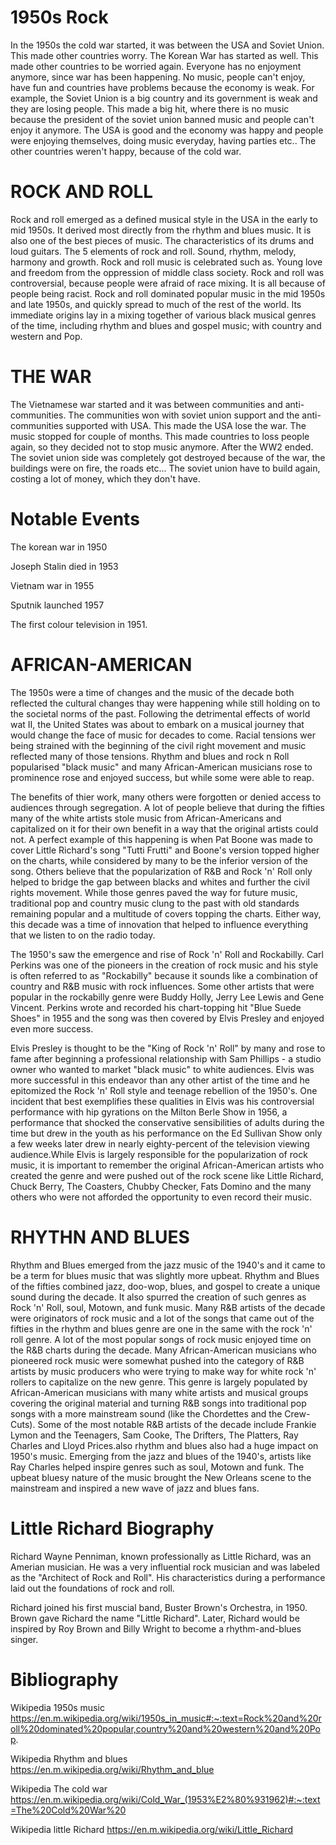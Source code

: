 # 1950s Rock            
In the 1950s the cold war started, it was between the USA and Soviet Union. This made other countries worry. The Korean War has started as well. This made other countries to be worried again. Everyone has no enjoyment anymore, since war has been happening. No music, people can't enjoy, have fun and countries have problems because the economy is weak. For example, the Soviet Union is a big country and its government is weak and they are losing people. This made a big hit, where there is no music because the president of the soviet union banned music and people can't enjoy it anymore. The USA is good and the economy was happy and people were enjoying themselves, doing music everyday, having parties etc.. The other countries weren't happy, because of the cold war.

# ROCK AND ROLL

Rock and roll emerged as a defined musical style in the USA in the early to mid 1950s. It derived most directly from the rhythm and blues music. It is also one of the best pieces of music. The characteristics of its drums and loud guitars. The 5 elements of rock and roll. Sound, rhythm, melody, harmony and growth. Rock and roll music is celebrated such as. Young love and freedom from the oppression of middle class society. Rock and roll was controversial, because people were afraid of race mixing. It is all because of people being racist. Rock and roll dominated popular music in the mid 1950s and late 1950s, and quickly spread to much of the rest of the world. Its immediate origins lay in a mixing together of various black musical genres of the time, including rhythm and blues and gospel music; with country and western and Pop.

# THE WAR

The Vietnamese war started and it was between communities and anti-communities. The communities won with soviet union support and the anti-communities supported with USA. This made the USA lose the war. The music stopped for couple of months. This made countries to loss people again, so they decided not to stop music anymore. After the WW2 ended. The soviet union side was completely got destroyed because of the war, the buildings were on fire, the roads etc... The soviet union have to build again, costing a lot of money, which they don't have. 

# Notable Events 

The korean war in 1950 

Joseph Stalin died in 1953 

Vietnam war in 1955 

Sputnik launched 1957 

The first colour television in 1951. 

# AFRICAN-AMERICAN 

The 1950s were a time of changes and the music of the decade both reflected the cultural changes thay were happening while still holding on to the societal norms of the past. Following the detrimental effects of world wat II, the United States was about to embark on a musical journey that would change the face of music for decades to come. Racial tensions wer being strained with the beginning of the civil right movement and music reflected many of those tensions. Rhythm and blues and rock n Roll popularised "black music" and many African-American musicians rose to prominence rose and enjoyed success, but while some were able to reap. 

The benefits of thier work, many others were forgotten or denied access to audiences through segregation. A lot of people believe that during the fifties many of the white artists stole music from African-Americans and capitalized on it for their own benefit in a way that the original artists could not. A perfect example of this happening is when Pat Boone was made to cover Little Richard's song "Tutti Frutti" and Boone's version topped higher on the charts, while considered by many to be the inferior version of the song. Others believe that the popularization of R&B and Rock 'n' Roll only helped to bridge the gap between blacks and whites and further the civil rights movement. While those genres paved the way for future music, traditional pop and country music clung to the past with old standards remaining popular and a multitude of covers topping the charts. Either way, this decade was a time of innovation that helped to influence everything that we listen to on the radio today.

The 1950's saw the emergence and rise of Rock 'n' Roll and Rockabilly. Carl Perkins was one of the pioneers in the creation of rock music and his style is often referred to as "Rockabilly" because it sounds like a combination of country and R&B music with rock influences. Some other artists that were popular in the rockabilly genre were Buddy Holly, Jerry Lee Lewis and Gene Vincent. Perkins wrote and recorded his chart-topping hit "Blue Suede Shoes" in 1955 and the song was then covered by Elvis Presley and enjoyed even more success. 

Elvis Presley is thought to be the "King of Rock 'n' Roll" by many and rose to fame after beginning a professional relationship with Sam Phillips - a studio owner who wanted to market "black music" to white audiences. 
Elvis was more successful in this endeavor than any other artist of the time and he epitomized the Rock 'n' Roll style and teenage rebellion of the 1950's. One incident that best exemplifies these qualities in Elvis was his controversial performance with hip gyrations on the Milton Berle Show in 1956, a performance that shocked the conservative sensibilities of adults during the time but drew in the youth as his performance on the Ed Sullivan Show only a few weeks later drew in nearly eighty-percent of the television viewing audience.While Elvis is largely responsible for the popularization of rock music, it is important to remember the original African-American artists who created the genre and were pushed out of the rock scene like Little Richard, Chuck Berry, The Coasters, Chubby Checker, Fats Domino and the many others who were not afforded the opportunity to even record their music.

# RHYTHN AND BLUES 

Rhythm and Blues emerged from the jazz music of the 1940's and it came to be a term for blues music that was slightly more upbeat. Rhythm and Blues of the fifties combined jazz, doo-wop, blues, and gospel to create a unique sound during the decade. It also spurred the creation of such genres as Rock 'n' Roll, soul, Motown, and funk music. Many R&B artists of the decade were originators of rock music and a lot of the songs that came out of the fifties in the rhythm and blues genre are one in the same with the rock 'n' roll genre. A lot of the most popular songs of rock music enjoyed time on the R&B charts during the decade. Many African-American musicians who pioneered rock music were somewhat pushed into the category of R&B artists by music producers who were trying to make way for white rock 'n' rollers to capitalize on the new genre. This genre is largely populated by African-American musicians with many white artists and musical groups covering the original material and turning R&B songs into traditional pop songs with a more mainstream sound (like the Chordettes and the Crew-Cuts). Some of the most notable R&B artists of the decade include Frankie Lymon and the Teenagers, Sam Cooke, The Drifters, The Platters, Ray Charles and Lloyd Prices.also rhythm and blues also had a huge impact on 1950's music. Emerging from the jazz and blues of the 1940's, artists like Ray Charles helped inspire genres such as soul, Motown and funk. The upbeat bluesy nature of the music brought the New Orleans scene to the mainstream and inspired a new wave of jazz and blues fans.

# Little Richard Biography
Richard Wayne Penniman, known professionally as Little Richard, was an Amerian musician. He was a very influential rock musician and was labeled as the "Architect of Rock and Roll". His characteristics during a performance laid out the foundations of rock and roll. 

Richard joined his first muscial band, Buster Brown's Orchestra, in 1950. Brown gave Richard the name "Little Richard". Later, Richard would be inspired by Roy Brown and Billy Wright to become a rhythm-and-blues singer.

# Bibliography
Wikipedia 1950s music
https://en.m.wikipedia.org/wiki/1950s_in_music#:~:text=Rock%20and%20roll%20dominated%20popular,country%20and%20western%20and%20Pop.

Wikipedia Rhythm and blues 
https://en.m.wikipedia.org/wiki/Rhythm_and_blue

Wikipedia The cold war 
https://en.m.wikipedia.org/wiki/Cold_War_(1953%E2%80%931962)#:~:text=The%20Cold%20War%20

Wikipedia little Richard 
https://en.m.wikipedia.org/wiki/Little_Richard
